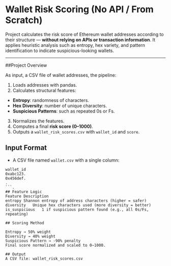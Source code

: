 #  Wallet Risk Scoring (No API / From Scratch)

Project calculates the risk score of Ethereum wallet addresses according to their structure — **without relying on APIs or transaction information**. It applies heuristic analysis such as entropy, hex variety, and pattern identification to indicate suspicious-looking wallets.

---

##Project Overview

As input, a CSV file of wallet addresses, the pipeline:
1. Loads addresses with pandas.
2. Calculates structural features:
- **Entropy**: randomness of characters.
- **Hex Diversity**: number of unique characters.
- **Suspicious Patterns**: such as repeated 0s or Fs.
3. Normalizes the features.
4. Computes a final **risk score (0–1000)**.
5. Outputs a `wallet_risk_scores.csv` with `wallet_id` and `score`.



##  Input Format

- A CSV file named `wallet.csv` with a single column:
```csv
wallet_id
0xabc123.
0x456def.
.
```.
## Feature Logic
Feature	Description
entropy	Shannon entropy of address characters (higher = safer)
diversity	Unique hex characters used (more diversity = better)
is_suspicious	1 if suspicious pattern found (e.g., all 0s/Fs, repeating)

## Scoring Method

Entropy → 50% weight
Diversity → 40% weight
Suspicious Pattern → -90% penalty
Final score normalized and scaled to 0–1000.

## Output
A CSV file: wallet_risk_scores.csv
